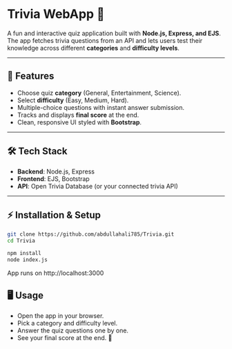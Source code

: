# Trivia WebApp 🎯  

A fun and interactive quiz application built with **Node.js, Express, and EJS**.  
The app fetches trivia questions from an API and lets users test their knowledge across different **categories** and **difficulty levels**.  

---

## 🚀 Features
- Choose quiz **category** (General, Entertainment, Science).  
- Select **difficulty** (Easy, Medium, Hard).  
- Multiple-choice questions with instant answer submission.  
- Tracks and displays **final score** at the end.  
- Clean, responsive UI styled with **Bootstrap**.  

---

## 🛠️ Tech Stack
- **Backend**: Node.js, Express  
- **Frontend**: EJS, Bootstrap  
- **API**: Open Trivia Database (or your connected trivia API)  

---

## ⚡ Installation & Setup
   ```bash
   git clone https://github.com/abdullahali785/Trivia.git
   cd Trivia

   npm install
   node index.js
   ```
App runs on http://localhost:3000


## 🖥️ Usage
- Open the app in your browser.
- Pick a category and difficulty level.
- Answer the quiz questions one by one.
- See your final score at the end. 🎉
